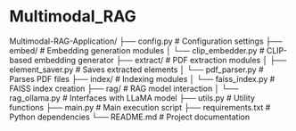 # Multimodal_RAG

Multimodal-RAG-Application/
├── config.py                 # Configuration settings
├── embed/                    # Embedding generation modules
│   └── clip_embedder.py      # CLIP-based embedding generator
├── extract/                  # PDF extraction modules
│   ├── element_saver.py      # Saves extracted elements
│   └── pdf_parser.py         # Parses PDF files
├── index/                    # Indexing modules
│   └── faiss_index.py        # FAISS index creation
├── rag/                      # RAG model interaction
│   └── rag_ollama.py         # Interfaces with LLaMA model
├── utils.py                  # Utility functions
├── main.py                   # Main execution script
├── requirements.txt          # Python dependencies
└── README.md                 # Project documentation
